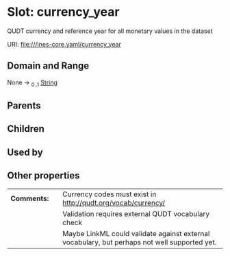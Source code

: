 
# Slot: currency_year

QUDT currency and reference year for all monetary values in the dataset

URI: [file:///ines-core.yaml/currency_year](file:///ines-core.yaml/currency_year)


## Domain and Range

None &#8594;  <sub>0..1</sub> [String](types/String.md)

## Parents


## Children


## Used by


## Other properties

|  |  |  |
| --- | --- | --- |
| **Comments:** | | Currency codes must exist in http://qudt.org/vocab/currency/ |
|  | | Validation requires external QUDT vocabulary check |
|  | | Maybe LinkML could validate against external vocabulary, but perhaps not well supported yet. |